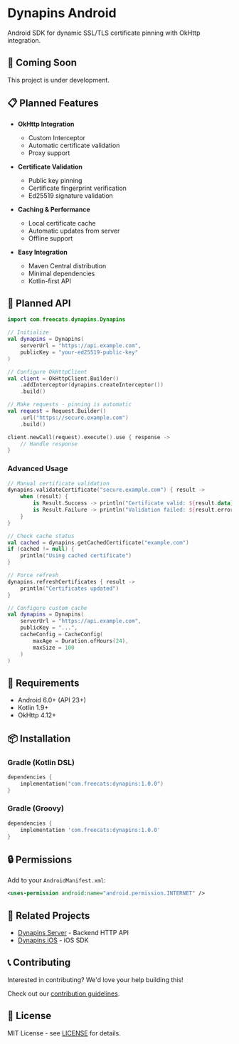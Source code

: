 # Dynapins Android

Android SDK for dynamic SSL/TLS certificate pinning with OkHttp integration.

## 🚧 Coming Soon

This project is under development.

## 📋 Planned Features

- **OkHttp Integration**
  - Custom Interceptor
  - Automatic certificate validation
  - Proxy support
  
- **Certificate Validation**
  - Public key pinning
  - Certificate fingerprint verification
  - Ed25519 signature validation
  
- **Caching & Performance**
  - Local certificate cache
  - Automatic updates from server
  - Offline support
  
- **Easy Integration**
  - Maven Central distribution
  - Minimal dependencies
  - Kotlin-first API

## 🎯 Planned API

```kotlin
import com.freecats.dynapins.Dynapins

// Initialize
val dynapins = Dynapins(
    serverUrl = "https://api.example.com",
    publicKey = "your-ed25519-public-key"
)

// Configure OkHttpClient
val client = OkHttpClient.Builder()
    .addInterceptor(dynapins.createInterceptor())
    .build()

// Make requests - pinning is automatic
val request = Request.Builder()
    .url("https://secure.example.com")
    .build()

client.newCall(request).execute().use { response ->
    // Handle response
}
```

### Advanced Usage

```kotlin
// Manual certificate validation
dynapins.validateCertificate("secure.example.com") { result ->
    when (result) {
        is Result.Success -> println("Certificate valid: ${result.data}")
        is Result.Failure -> println("Validation failed: ${result.error}")
    }
}

// Check cache status
val cached = dynapins.getCachedCertificate("example.com")
if (cached != null) {
    println("Using cached certificate")
}

// Force refresh
dynapins.refreshCertificates { result ->
    println("Certificates updated")
}

// Configure custom cache
val dynapins = Dynapins(
    serverUrl = "https://api.example.com",
    publicKey = "...",
    cacheConfig = CacheConfig(
        maxAge = Duration.ofHours(24),
        maxSize = 100
    )
)
```

## 🔧 Requirements

- Android 6.0+ (API 23+)
- Kotlin 1.9+
- OkHttp 4.12+

## 📦 Installation

### Gradle (Kotlin DSL)

```kotlin
dependencies {
    implementation("com.freecats:dynapins:1.0.0")
}
```

### Gradle (Groovy)

```groovy
dependencies {
    implementation 'com.freecats:dynapins:1.0.0'
}
```

## 🔒 Permissions

Add to your `AndroidManifest.xml`:

```xml
<uses-permission android:name="android.permission.INTERNET" />
```

## 🔗 Related Projects

- [Dynapins Server](../dynapins-server) - Backend HTTP API
- [Dynapins iOS](../dynapins-ios) - iOS SDK

## 📞 Contributing

Interested in contributing? We'd love your help building this!

Check out our [contribution guidelines](../dynapins-server/CONTRIBUTING.md).

## 📄 License

MIT License - see [LICENSE](../dynapins-server/LICENSE) for details.
